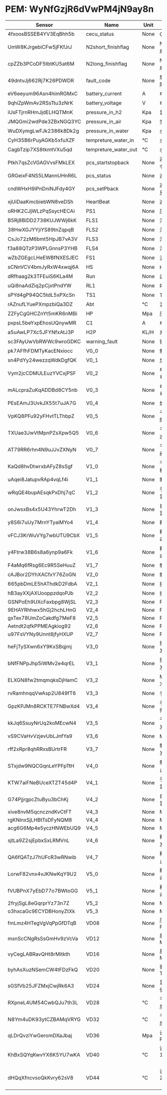 # PEM: WyNfGzjR6dVwPM4jN9ay8n

|Sensor|Name|Unit|Desc|DisplayType|
|----|----|----|----|----|
|4fxoosBSSEB4YV3EqBhh5b|cecu_status|None|CECU状态机|num|
|UmW8KJrgebiCFw5jFKfJrJ|N2short_finishflag|None|N2短时间吹扫完成标志|num|
|cpZZb3PCoDF5tbtKU5at6M|N2long_finishflag|None|N2长时间吹扫完成标志|num|
|49dntvJj662Rj7K26PDWDR|fault_code|None|燃料电池系统故障码|num|
|eV6eeyum96Asn4himRGMxC|battery_current|A|电堆电流|line|
|9qhiZpWmAv2RSsTtu3zNrK|battery_voltage|V|电堆电压|line|
|iUsFTjrnRHmJjdELHQTMnK|pressure_in_h2|Kpa|氢入压力|line|
|JMQGmi2wdPde3ZBxNGQ3YC|pressure_in_air|Kpa|空入压力|line|
|WuDXymgLwFJk2386k8Dk2g|pressure_in_water|Kpa|水入压力|line|
|CyH35B6rPuyAGKb5xfuXZF|tempreture_water_in|℃|水入温度|line|
|CagbTzip7XS8tkmtVXu5qd|tempreture_water_out|℃|水出温度|line|
|Ptkh7qsZcVGAGVvsFMkLEX|pcs_startstopback|None|逆变器开关机命令回馈|num|
|GRGeixF4NS5LMannUHnR6L|pcs_status|None|逆变器状态|num|
|cndWHxH9iPnDniNJFdy4GY|pcs_setPback|None|逆变器设定功率反馈|num|
|xjUiDaaKmcbiebWN8veDSh|HeartBeat|None|逆变器LIFE|num|
|oRHK2CJjWLzPqSsycHECAi|PS1|None|压力开关1状态|num|
|B5Rj8BiDD2738KUJWWj6kK|FLS1|None|浮球开关1状态|num|
|38HwXGJYYjiYS89tnZqpqB|FLS2|None|浮球开关2状态|num|
|CsJo72zM6bmt5HpJB7vA3V|FLS3|None|浮球开关3状态|num|
|f3a88QTzP3WPLGnnsP3YHB|FLS4|None|浮球开关4状态|num|
|wZbZGEgcLHeEWBfNXESJEC|FS1|None|流量开关1状态|num|
|sCNnVCV4bmJyRxW4xwqj6A|HS|None|HS开关状态|num|
|dRfhaag2k3TFEuiS6KLa4M|Run|None|运行状态|num|
|uQi8naAdZiq2pCjxtPndYW|RL1|None|RL开关状态|num|
|sPYd4gP94QC5tdL5xPXcSn|TS1|None|TS开关状态|num|
|rAZnufLYuePXmpzbiQa3DZ|Abt|℃|温度|line|
|ZZFyCgGHCZnYt5mKR6nMBi|HP|Mpa|压力值|line|
|pxpsL5beYxpEhosUQnywMR|C1|A|电流值|line|
|a5uAwLP7Xc5JFYNfxAtJ3P|H2P|KL/H|系统产氢率|num|
|sc3FAyUwVbRWWc9wroGDKC|warning_fault|None|错误代码及故障|num|
|pk7AFfhFDMTyKacENxiocc|V0_0|None|制冷运行:I0.0|num|
|sn4PdYy24wezzqWdkDgfQK|V0_1|None|加热运行:I0.1|num|
|Vym2jcCDMULEuzYVCxjPSF|V0_2|None|电接点压力表信号PIA01:I0.3|num|
|mALcpraZuKqADDBd8CY5nb|V0_3|None|电接点压力表信号PIA02:I0.2|num|
|PEsEAmJ3UvkJX55t7uJA7G|V0_4|None|燃气报警DI:I0.4|num|
|VpKQ8PFu92yFHvtTLThbpZ|V0_5|None|干燥机故障:M9.3|num|
|TXUae3JwVtMpnPZsXpw5Q5|V0_6|None|干燥机运行状态:M9.4|num|
|AT79RR6rhn4N9uJJvZXNyN|V0_7|None|干燥机两位四通阀状态:M9.7|num|
|KaQd8hvDtwrxbAFyZ8sSgf|V1_0|None|干燥机远程:M19.0|num|
|uAqei8JatupvRAp4vqLf4i|V1_1|None|制氢储氢:M4.2|num|
|wRqQE4bupAEsqkPxDhj7qC|V1_2|None|手动触发制氢储氢:M4.6|num|
|onJwsxBs4x5U43YhrwT2Dh|V1_3|None|自动触发制氢储氢:M4.7|num|
|y8S6i7uUy7MrnYTyaiMYo4|V1_4|None|释氢发电:M7.0|num|
|vFCJ3KrWuVYg7wbUTU9CbX|V1_5|None|释氢发电手动:M7.2|num|
|y4Ftrw38B6s8a6ynp9a6Fk|V1_6|None|释氢发电自动:M7.3|num|
|F4aMq6fRsg6Ec9R5SeHuuZ|V1_7|None|制冷:Q0.1|num|
|cAJBor2DYhXACfxY76ZoGN|V2_0|None|制热:Q0.2|num|
|665pbDmLE5hAThdkD2FdbA|V2_1|None|排风机1:Q0.6|num|
|hB3ayXXjAXUooppzdqoPJb|V2_2|None|排风机2:Q0.7|num|
|GSNPoEh9UXcFaxbpg8WjSL|V2_3|None|PV01:Q8.0|num|
|9EHAYRhhwx5hGj2hchLHnG|V2_4|None|PV02:Q8.1|num|
|gxTex78UmZoCakdfg7MeF8|V2_5|None|PV03:Q8.2|num|
|Aetndt2qfkPPMEAgkiog92|V2_6|None|PV04:Q8.3|num|
|u97FsVYNy9Unnt8jfyHXUP|V2_7|None|PV05:Q8.4|num|
|heFjTySXwn6xY9KxSBqjmj|V3_0|None|排风机1手动触发:M8.2|num|
|bNfFNPpJhp5iWMv2e4qrEL|V3_1|None|排风机2手动触发:M8.3|num|
|ELXGN8fw2tmqmqksDjHamC|V3_2|None|M触发制冷:M4.4|num|
|rvRamhnqqVwAsp2U849fT6|V3_3|None|手动制热:M7.5|num|
|GpzKPJMn8RCKTE7FNBwXd4|V3_4|None|手动干燥机启停:M6.3|num|
|kkJq6SsuyNrUq2koMEcwN4|V3_5|None|干燥机停止触发:M19.2|num|
|vS9CVaHvVzjevUbLJnfYa9|V3_6|None|M触发SPE:M3.0|num|
|rff2xRpr8qhRRxsBUrtrFR|V3_7|None|制氢储氢触发:M4.0|num|
|STxjdw9NQCGqnLeYPFpTtH|V4_0|None|制氢储氢停止:M4.1|num|
|KTW7aiFNeBUceXTZT45d4P|V4_1|None|手动触发制氢储氢:M4.6|num|
|G74PjjrgpcZtuByu3bChKj|V4_2|None|自动触发制氢储氢:M4.7|num|
|xive8nvM5qcnczndKvCtFT|V4_3|None|MA1PV01:M5.1|num|
|rgKNinxSjLHBtTsDFyNQM8|V4_4|None|MA1PV01:M5.1|num|
|acg6G6Mp4e5yczHNWEbUQ9|V4_5|None|MA1PV01:M5.1|num|
|sjtLa9Z2sjEpbxSxLRMVnL|V4_6|None|释氢发电触发:M6.7|num|
|QA6fQATzJ7hUFcR3wRNwib|V4_7|None|释氢发电停止:M7.1|num|
|LorwF82vnx4vJKNwKqY9U2|V5_0|None|释氢发电手动:M7.2|num|
|fVUBPnX7yEbD77o7BWtoGG|V5_1|None|释氢发电自动:M7.3|num|
|2fryjSgL8eGqrprYz73n7Z|V5_2|None|MA1PV02:M5.2|num|
|o3hxcaGc9ECYDBHonyZtXk|V5_3|None|MA1PV05:M5.5|num|
|fmLmz4HTegVgVqPpGfDTqB|VD08|None|压力信号PT_O:VD300|line|
|msnScCNgRsSsGmHv9zVcVa|VD12|None|质量流量计MF01_O:VD304|line|
|vyCegLABRavQHt8rMitkth|VD16|None|质量流量计MF02_O:VD308|line|
|byhAsXuzNSemCW4tFDzFkQ|VD20|None|循环水温度TT_O:VD312|line|
|sGSfVb25JFZMxjCwjRk6A3|VD24|None|氢气露点值:VD320|line|
|RXpneL4UM54CwbQJu7th3L|VD28|℃|干燥塔A温度:VD372|line|
|N8Ym4uDK93ytCZBAMqVRYG|VD32|℃|干燥塔B温度:VD376|line|
|qLDrQvziYwGeromDXaJbaj|VD36|Mpa|设定压力信号PT_O:VD316|line|
|KhBxSQYqKwvYX6K5YU7wKA|VD40|℃|设定循环水温度1TT:VD360（冷）|line|
|dHQqXfncvsoQkKvry62sV8|VD44|℃|设定循环水温度2TT:VD364（热）|line|
